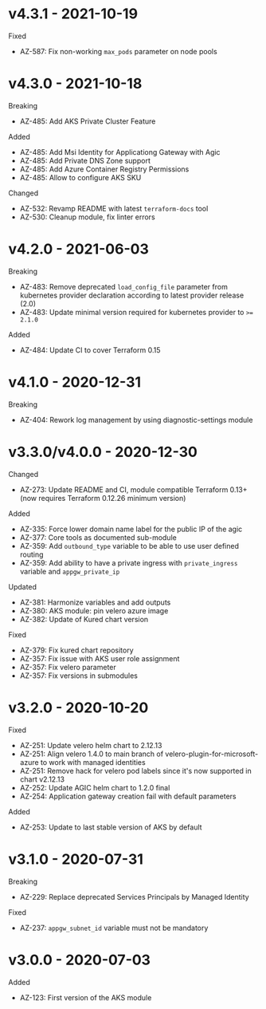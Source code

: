 # v4.3.1 - 2021-10-19

Fixed
  * AZ-587: Fix non-working `max_pods` parameter on node pools

# v4.3.0 - 2021-10-18

Breaking
  * AZ-485: Add AKS Private Cluster Feature
  
Added
  * AZ-485: Add Msi Identity for Applicationg Gateway with Agic
  * AZ-485: Add Private DNS Zone support
  * AZ-485: Add Azure Container Registry Permissions
  * AZ-485: Allow to configure AKS SKU

Changed
  * AZ-532: Revamp README with latest `terraform-docs` tool
  * AZ-530: Cleanup module, fix linter errors

# v4.2.0 - 2021-06-03

Breaking
  * AZ-483: Remove deprecated `load_config_file` parameter from kubernetes provider declaration according to latest provider release (2.0)
  * AZ-483: Update minimal version required for kubernetes provider to `>= 2.1.0`

Added
  * AZ-484: Update CI to cover Terraform 0.15

# v4.1.0 - 2020-12-31

Breaking
  * AZ-404: Rework log management by using diagnostic-settings module

# v3.3.0/v4.0.0 - 2020-12-30

Changed
  * AZ-273: Update README and CI, module compatible Terraform 0.13+ (now requires Terraform 0.12.26 minimum version)

Added
  * AZ-335: Force lower domain name label for the public IP of the agic
  * AZ-377: Core tools as documented sub-module
  * AZ-359: Add `outbound_type` variable to be able to use user defined routing
  * AZ-359: Add ability to have a private ingress with `private_ingress` variable and `appgw_private_ip`

Updated
  * AZ-381: Harmonize variables and add outputs
  * AZ-380: AKS module: pin velero azure image
  * AZ-382: Update of Kured chart version
 
Fixed
  * AZ-379: Fix kured chart repository
  * AZ-357: Fix issue with AKS user role assignment
  * AZ-357: Fix velero parameter
  * AZ-357: Fix versions in submodules

# v3.2.0 - 2020-10-20

Fixed
  * AZ-251: Update velero helm chart to 2.12.13
  * AZ-251: Align velero 1.4.0 to main branch of velero-plugin-for-microsoft-azure to work with managed identities
  * AZ-251: Remove hack for velero pod labels since it's now supported in chart v2.12.13
  * AZ-252: Update AGIC helm chart to 1.2.0 final
  * AZ-254: Application gateway creation fail with default parameters
  
Added
  * AZ-253: Update to last stable version of AKS by default
  
# v3.1.0 - 2020-07-31

Breaking
  * AZ-229: Replace deprecated Services Principals by Managed Identity

Fixed
  * AZ-237: `appgw_subnet_id` variable must not be mandatory
  
# v3.0.0 - 2020-07-03

Added
  * AZ-123: First version of the AKS module
